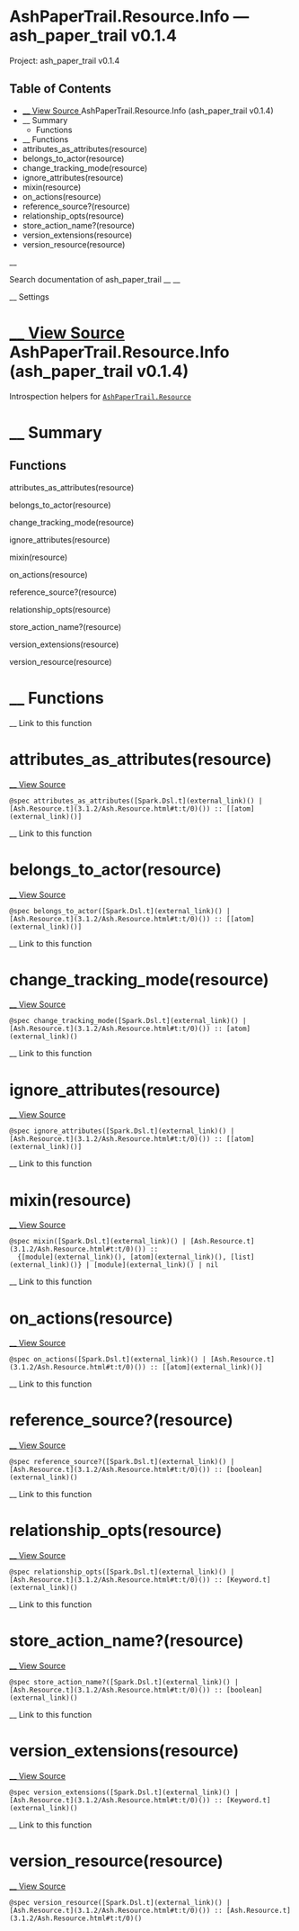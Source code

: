 # AshPaperTrail.Resource.Info — ash_paper_trail v0.1.4

Project: ash_paper_trail v0.1.4

## Table of Contents

- [ __ View Source ](external_link) AshPaperTrail.Resource.Info (ash_paper_trail v0.1.4)
- __ Summary
  - Functions
- __ Functions
- attributes_as_attributes(resource)
- belongs_to_actor(resource)
- change_tracking_mode(resource)
- ignore_attributes(resource)
- mixin(resource)
- on_actions(resource)
- reference_source?(resource)
- relationship_opts(resource)
- store_action_name?(resource)
- version_extensions(resource)
- version_resource(resource)

__

Search documentation of ash_paper_trail __ __

__ Settings

#  [ __ View Source ](external_link) AshPaperTrail.Resource.Info (ash_paper_trail v0.1.4)

Introspection helpers for [`AshPaperTrail.Resource`](external_link)

#  __ Summary

##  Functions

attributes_as_attributes(resource)

belongs_to_actor(resource)

change_tracking_mode(resource)

ignore_attributes(resource)

mixin(resource)

on_actions(resource)

reference_source?(resource)

relationship_opts(resource)

store_action_name?(resource)

version_extensions(resource)

version_resource(resource)

#  __ Functions

__ Link to this function

# attributes_as_attributes(resource)

[ __ View Source ](external_link)
    
    
    @spec attributes_as_attributes([Spark.Dsl.t](external_link)() | [Ash.Resource.t](3.1.2/Ash.Resource.html#t:t/0)()) :: [[atom](external_link)()]

__ Link to this function

# belongs_to_actor(resource)

[ __ View Source ](external_link)
    
    
    @spec belongs_to_actor([Spark.Dsl.t](external_link)() | [Ash.Resource.t](3.1.2/Ash.Resource.html#t:t/0)()) :: [[atom](external_link)()]

__ Link to this function

# change_tracking_mode(resource)

[ __ View Source ](external_link)
    
    
    @spec change_tracking_mode([Spark.Dsl.t](external_link)() | [Ash.Resource.t](3.1.2/Ash.Resource.html#t:t/0)()) :: [atom](external_link)()

__ Link to this function

# ignore_attributes(resource)

[ __ View Source ](external_link)
    
    
    @spec ignore_attributes([Spark.Dsl.t](external_link)() | [Ash.Resource.t](3.1.2/Ash.Resource.html#t:t/0)()) :: [[atom](external_link)()]

__ Link to this function

# mixin(resource)

[ __ View Source ](external_link)
    
    
    @spec mixin([Spark.Dsl.t](external_link)() | [Ash.Resource.t](3.1.2/Ash.Resource.html#t:t/0)()) ::
      {[module](external_link)(), [atom](external_link)(), [list](external_link)()} | [module](external_link)() | nil

__ Link to this function

# on_actions(resource)

[ __ View Source ](external_link)
    
    
    @spec on_actions([Spark.Dsl.t](external_link)() | [Ash.Resource.t](3.1.2/Ash.Resource.html#t:t/0)()) :: [[atom](external_link)()]

__ Link to this function

# reference_source?(resource)

[ __ View Source ](external_link)
    
    
    @spec reference_source?([Spark.Dsl.t](external_link)() | [Ash.Resource.t](3.1.2/Ash.Resource.html#t:t/0)()) :: [boolean](external_link)()

__ Link to this function

# relationship_opts(resource)

[ __ View Source ](external_link)
    
    
    @spec relationship_opts([Spark.Dsl.t](external_link)() | [Ash.Resource.t](3.1.2/Ash.Resource.html#t:t/0)()) :: [Keyword.t](external_link)()

__ Link to this function

# store_action_name?(resource)

[ __ View Source ](external_link)
    
    
    @spec store_action_name?([Spark.Dsl.t](external_link)() | [Ash.Resource.t](3.1.2/Ash.Resource.html#t:t/0)()) :: [boolean](external_link)()

__ Link to this function

# version_extensions(resource)

[ __ View Source ](external_link)
    
    
    @spec version_extensions([Spark.Dsl.t](external_link)() | [Ash.Resource.t](3.1.2/Ash.Resource.html#t:t/0)()) :: [Keyword.t](external_link)()

__ Link to this function

# version_resource(resource)

[ __ View Source ](external_link)
    
    
    @spec version_resource([Spark.Dsl.t](external_link)() | [Ash.Resource.t](3.1.2/Ash.Resource.html#t:t/0)()) :: [Ash.Resource.t](3.1.2/Ash.Resource.html#t:t/0)()
